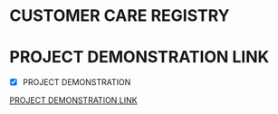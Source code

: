 # CUSTOMER CARE REGISTRY
# PROJECT DEMONSTRATION LINK

- [x] PROJECT DEMONSTRATION

[PROJECT DEMONSTRATION LINK]() <br>
